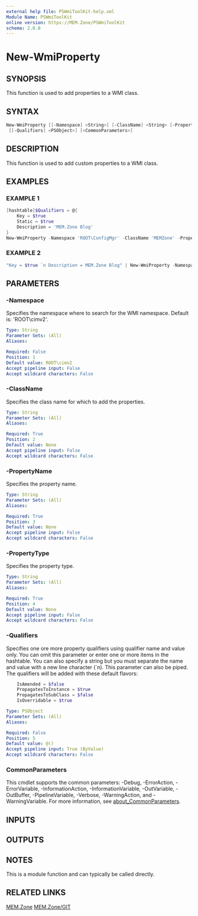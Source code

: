 ```yaml
---
external help file: PSWmiToolKit-help.xml
Module Name: PSWmiToolKit
online version: https://MEM.Zone/PSWmiToolKit
schema: 2.0.0
---
```


# New-WmiProperty

## SYNOPSIS

This function is used to add properties to a WMI class.

## SYNTAX

```powershell
New-WmiProperty [[-Namespace] <String>] [-ClassName] <String> [-PropertyName] <String> [-PropertyType] <String>
 [[-Qualifiers] <PSObject>] [<CommonParameters>]
```

## DESCRIPTION

This function is used to add custom properties to a WMI class.

## EXAMPLES

### EXAMPLE 1

```powershell
[hashtable]$Qualifiers = @{
    Key = $true
    Static = $true
    Description = 'MEM.Zone Blog'
}
New-WmiProperty -Namespace 'ROOT\ConfigMgr' -ClassName 'MEMZone' -PropertyName 'Website' -PropertyType 'String' -Qualifiers $Qualifiers
```

### EXAMPLE 2

```powershell
"Key = $true `n Description = MEM.Zone Blog" | New-WmiProperty -Namespace 'ROOT\ConfigMgr' -ClassName 'MEMZone' -PropertyName 'Website' -PropertyType 'String'
```

## PARAMETERS

### -Namespace

Specifies the namespace where to search for the WMI namespace.
Default is: 'ROOT\cimv2'.

```yaml
Type: String
Parameter Sets: (All)
Aliases:

Required: False
Position: 1
Default value: ROOT\cimv2
Accept pipeline input: False
Accept wildcard characters: False
```

### -ClassName

Specifies the class name for which to add the properties.

```yaml
Type: String
Parameter Sets: (All)
Aliases:

Required: True
Position: 2
Default value: None
Accept pipeline input: False
Accept wildcard characters: False
```

### -PropertyName

Specifies the property name.

```yaml
Type: String
Parameter Sets: (All)
Aliases:

Required: True
Position: 3
Default value: None
Accept pipeline input: False
Accept wildcard characters: False
```

### -PropertyType

Specifies the property type.

```yaml
Type: String
Parameter Sets: (All)
Aliases:

Required: True
Position: 4
Default value: None
Accept pipeline input: False
Accept wildcard characters: False
```

### -Qualifiers

Specifies one ore more property qualifiers using qualifier name and value only.
You can omit this parameter or enter one or more items in the hashtable.
You can also specify a string but you must separate the name and value with a new line character (\`n).
This parameter can also be piped.
The qualifiers will be added with these default flavors:

```powershell
    IsAmended = $false
    PropagatesToInstance = $true
    PropagatesToSubClass = $false
    IsOverridable = $true
```

```yaml
Type: PSObject
Parameter Sets: (All)
Aliases:

Required: False
Position: 5
Default value: @()
Accept pipeline input: True (ByValue)
Accept wildcard characters: False
```

### CommonParameters

This cmdlet supports the common parameters: -Debug, -ErrorAction, -ErrorVariable, -InformationAction, -InformationVariable, -OutVariable, -OutBuffer, -PipelineVariable, -Verbose, -WarningAction, and -WarningVariable.
For more information, see [about_CommonParameters](http://go.microsoft.com/fwlink/?LinkID=113216).

## INPUTS

## OUTPUTS

## NOTES

This is a module function and can typically be called directly.

## RELATED LINKS

[MEM.Zone](https://MEM.Zone)
[MEM.Zone/GIT](https://MEM.Zone/GIT)

